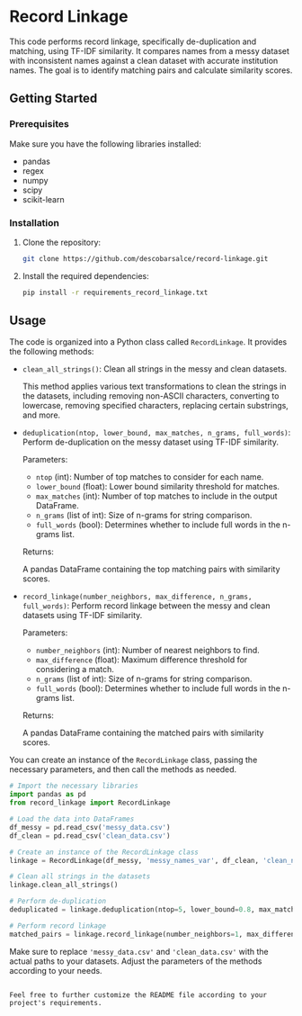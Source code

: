 
# Record Linkage

This code performs record linkage, specifically de-duplication and matching, using TF-IDF similarity. It compares names from a messy dataset with inconsistent names against a clean dataset with accurate institution names. The goal is to identify matching pairs and calculate similarity scores.

## Getting Started

### Prerequisites

Make sure you have the following libraries installed:

- pandas
- regex
- numpy
- scipy
- scikit-learn

### Installation

1. Clone the repository:

   ```bash
   git clone https://github.com/descobarsalce/record-linkage.git
   ```

2. Install the required dependencies:

   ```bash
   pip install -r requirements_record_linkage.txt
   ```

## Usage

The code is organized into a Python class called `RecordLinkage`. It provides the following methods:

- `clean_all_strings()`: Clean all strings in the messy and clean datasets.

    This method applies various text transformations to clean the strings in the datasets, including removing non-ASCII characters, converting to lowercase, removing specified characters, replacing certain substrings, and more.

- `deduplication(ntop, lower_bound, max_matches, n_grams, full_words)`: Perform de-duplication on the messy dataset using TF-IDF similarity.

    Parameters:
    
    - `ntop` (int): Number of top matches to consider for each name.
    - `lower_bound` (float): Lower bound similarity threshold for matches.
    - `max_matches` (int): Number of top matches to include in the output DataFrame.
    - `n_grams` (list of int): Size of n-grams for string comparison.
    - `full_words` (bool): Determines whether to include full words in the n-grams list.

    Returns:
    
    A pandas DataFrame containing the top matching pairs with similarity scores.

- `record_linkage(number_neighbors, max_difference, n_grams, full_words)`: Perform record linkage between the messy and clean datasets using TF-IDF similarity.

    Parameters:
    
    - `number_neighbors` (int): Number of nearest neighbors to find.
    - `max_difference` (float): Maximum difference threshold for considering a match.
    - `n_grams` (list of int): Size of n-grams for string comparison.
    - `full_words` (bool): Determines whether to include full words in the n-grams list.

    Returns:
    
    A pandas DataFrame containing the matched pairs with similarity scores.

You can create an instance of the `RecordLinkage` class, passing the necessary parameters, and then call the methods as needed.

```python
# Import the necessary libraries
import pandas as pd
from record_linkage import RecordLinkage

# Load the data into DataFrames
df_messy = pd.read_csv('messy_data.csv')
df_clean = pd.read_csv('clean_data.csv')

# Create an instance of the RecordLinkage class
linkage = RecordLinkage(df_messy, 'messy_names_var', df_clean, 'clean_names_var', n_gramsize=[3, 4])

# Clean all strings in the datasets
linkage.clean_all_strings()

# Perform de-duplication
deduplicated = linkage.deduplication(ntop=5, lower_bound=0.8, max_matches=1000, n_grams=[3, 4], full_words=True)

# Perform record linkage
matched_pairs = linkage.record_linkage(number_neighbors=1, max_difference=0.8, n_grams=[3, 4], full_words=True)
```

Make sure to replace `'messy_data.csv'` and `'clean_data.csv'` with the actual paths to your datasets. Adjust the parameters of the methods according to your needs.

```

Feel free to further customize the README file according to your project's requirements.
